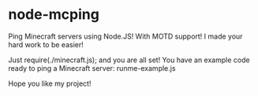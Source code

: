 # node-mcping
Ping Minecraft servers using Node.JS! With MOTD support!
I made your hard work to be easier! 

Just require(./minecraft.js); and you are all set!
You have an example code ready to ping a Minecraft server: runme-example.js

Hope you like my project!
